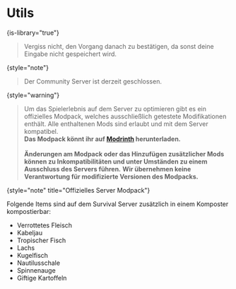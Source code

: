 # Utils
{is-library="true"}

<snippet id="remember-confirmation">

> Vergiss nicht, den Vorgang danach zu bestätigen, da sonst deine Eingabe nicht gespeichert wird.
>
{style="note"}

</snippet>

<snippet id="survival-closed">

> Der Community Server ist derzeit geschlossen.
> 
{style="warning"}

</snippet>

<snippet id="mod-pack">

>Um das Spielerlebnis auf dem Server zu optimieren gibt es ein offizielles Modpack, welches ausschließlich getestete Modifikationen enthält.
>Alle enthaltenen Mods sind erlaubt und mit dem Server kompatibel.
>\
>**Das Modpack könnt ihr auf [Modrinth](https://modrinth.com/modpack/castcrafter-survival-server "Klicke, um zum Modpack zu gelangen!") herunterladen.**
> \
> \
>**Änderungen am Modpack oder das Hinzufügen zusätzlicher Mods können zu Inkompatibilitäten und unter Umständen zu einem Ausschluss des Servers führen.**
>**Wir übernehmen keine Verantwortung für modifizierte Versionen des Modpacks.**
>
{style="note" title="Offizielles Server Modpack"}

</snippet>

<snippet id="compostable-items">

Folgende Items sind auf dem Survival Server zusätzlich in einem Komposter kompostierbar:

- Verrottetes Fleisch
- Kabeljau
- Tropischer Fisch
- Lachs
- Kugelfisch
- Nautilusschale
- Spinnenauge
- Giftige Kartoffeln

</snippet>